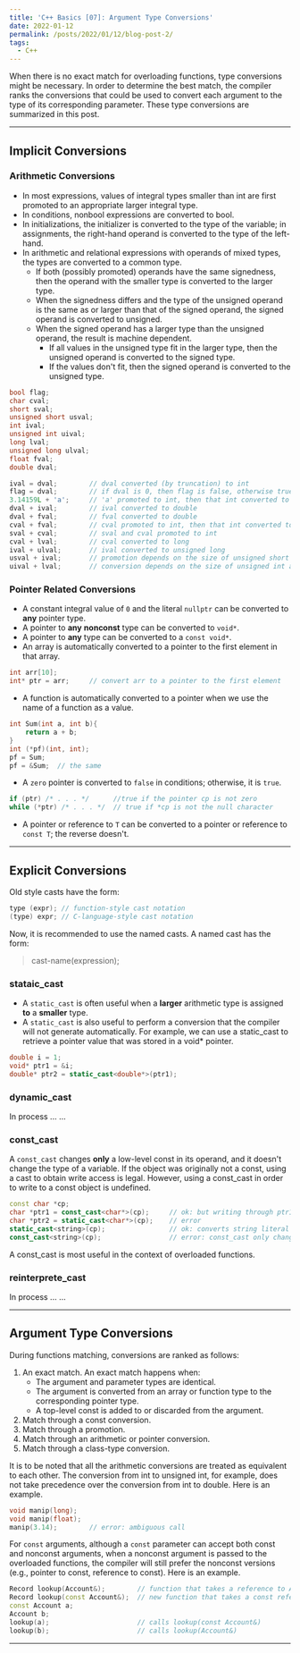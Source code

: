```yaml
---
title: 'C++ Basics [07]: Argument Type Conversions'
date: 2022-01-12
permalink: /posts/2022/01/12/blog-post-2/
tags:
  - C++
---
```


When there is no exact match for overloading functions, type conversions might be necessary. In order to determine the best match, the compiler ranks the conversions that could be used to convert each argument to the type of its corresponding parameter. These type conversions are summarized in this post.

---
## Implicit Conversions
### Arithmetic Conversions
- In most expressions, values of integral types smaller than int are first promoted to an appropriate larger integral type.
- In conditions, nonbool expressions are converted to bool.
- In initializations, the initializer is converted to the type of the variable; in assignments, the right-hand operand is converted to the type of the left-hand.
- In arithmetic and relational expressions with operands of mixed types, the types are converted to a common type.
  - If both (possibly promoted) operands have the same signedness, then the operand with the smaller type is converted to the larger type.
  - When the signedness differs and the type of the unsigned operand is the same as or larger than that of the signed operand, the signed operand is converted to unsigned.
  - When the signed operand has a larger type than the unsigned operand, the result is machine dependent.
    - If all values in the unsigned type fit in the larger type, then the unsigned operand is converted to the signed type.
    - If the values don't fit, then the signed operand is converted to the unsigned type.

```cpp
bool flag; 
char cval;
short sval; 
unsigned short usval;
int ival; 
unsigned int uival;
long lval; 
unsigned long ulval;
float fval; 
double dval;

ival = dval;        // dval converted (by truncation) to int
flag = dval;        // if dval is 0, then flag is false, otherwise true
3.14159L + 'a';     // 'a' promoted to int, then that int converted to long double
dval + ival;        // ival converted to double
dval + fval;        // fval converted to double
cval + fval;        // cval promoted to int, then that int converted to float
sval + cval;        // sval and cval promoted to int
cval + lval;        // cval converted to long
ival + ulval;       // ival converted to unsigned long
usval + ival;       // promotion depends on the size of unsigned short and int
uival + lval;       // conversion depends on the size of unsigned int and long
```

### Pointer Related Conversions
- A constant integral value of `0` and the literal `nullptr` can be converted to __any__ pointer type.
- A pointer to __any__ __nonconst__ type can be converted to `void*`.
- A pointer to __any__ type can be converted to a `const void*`.
- An array is automatically converted to a pointer to the first element in that array.
```cpp
int arr[10];
int* ptr = arr;     // convert arr to a pointer to the first element 
```
- A function is automatically converted to a pointer when we use the name of a function as a value.
```cpp
int Sum(int a, int b){
    return a + b;
}
int (*pf)(int, int);
pf = Sum;
pf = &Sum;  // the same 
```
- A `zero` pointer is converted to `false` in conditions; otherwise, it is `true`.
```cpp
if (ptr) /* . . . */      //true if the pointer cp is not zero
while (*ptr) /* . . . */  // true if *cp is not the null character
```
- A pointer or reference to `T` can be converted to a pointer or reference to `const T`; the reverse doesn't.  

---
## Explicit Conversions
Old style casts have the form:
```cpp
type (expr); // function-style cast notation
(type) expr; // C-language-style cast notation
```
Now, it is recommended to use the named casts. A named cast has the form:
> cast-name<type>(expression);

### stataic_cast
- A `static_cast` is often useful when a __larger__ arithmetic type is assigned __to__ a __smaller__ type.
- A `static_cast` is also useful to perform a conversion that the compiler will not generate automatically. For example, we can use a static_cast to retrieve a pointer value that was stored in a void* pointer.
```cpp
double i = 1;
void* ptr1 = &i;
double* ptr2 = static_cast<double*>(ptr1);
```
### dynamic_cast
In process ... ...

### const_cast
A `const_cast` changes __only__ a low-level const in its operand, and it doesn't change the type of a variable. If the object was originally not a const, using a cast to obtain write access is legal. However, using a const_cast in order to write to a const object is undefined.
```cpp
const char *cp;
char *ptr1 = const_cast<char*>(cp);     // ok: but writing through ptr1 is undefined
char *ptr2 = static_cast<char*>(cp);    // error
static_cast<string>(cp);                // ok: converts string literal to string
const_cast<string>(cp);                 // error: const_cast only changes constness
```
A const_cast is most useful in the context of overloaded functions.

### reinterprete_cast
In process ... ...

---
## Argument Type Conversions
During functions matching, conversions are ranked as follows:
1. An exact match. An exact match happens when:
   - The argument and parameter types are identical.
   - The argument is converted from an array or function type to the corresponding pointer type.
   - A top-level const is added to or discarded from the argument.
2. Match through a const conversion.
3. Match through a promotion.
4. Match through an arithmetic or pointer conversion.
5. Match through a class-type conversion.

It is to be noted that all the arithmetic conversions are treated as equivalent to each other. The conversion from int to unsigned int, for example, does not take precedence over the conversion from int to double. Here is an example.
```cpp
void manip(long);
void manip(float);
manip(3.14);        // error: ambiguous call
```

For `const` arguments, although a `const` parameter can accept both const and nonconst arguments, when a nonconst argument is passed to the overloaded functions, the compiler will still prefer the nonconst versions (e.g., pointer to const, reference to const). Here is an example.
```cpp
Record lookup(Account&);        // function that takes a reference to Account
Record lookup(const Account&);  // new function that takes a const reference
const Account a;
Account b;
lookup(a);                      // calls lookup(const Account&)
lookup(b);                      // calls lookup(Account&)
```

---

